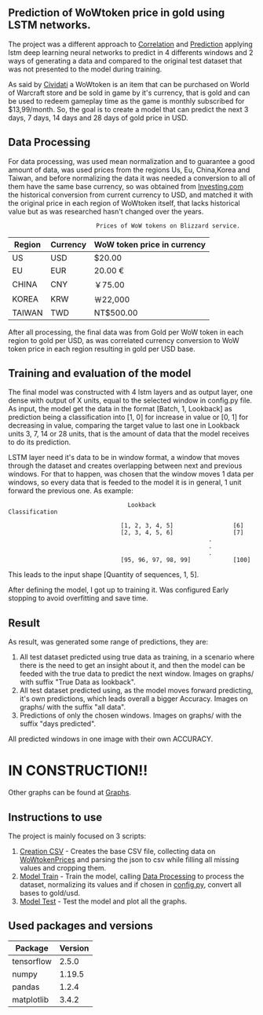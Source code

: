 ## Prediction of WoWtoken price in gold using LSTM networks.

The project was a different approach to [Correlation](https://github.com/Cividati-inatel-ic/correlation) and [Prediction](https://github.com/cividati-inatel-ic/Prediction) applying lstm deep learning neural networks to predict in 4 differents windows and 2 ways of generating a data and compared to the original test dataset that was not presented to the model during training.

As said by [Cividati](https://github.com/cividati) a WoWtoken is an item that can be purchased on World of Warcraft store and be sold in game by it's currency, that is gold and can be used to redeem gameplay time as the game is monthly subscribed for $13,99/month. So, the goal is to create a model that can predict the next 3 days, 7 days, 14 days and 28 days of gold price in USD.

## Data Processing

For data processing, was used mean normalization and to guarantee a good amount of data, was used prices from the
regions Us, Eu, China,Korea and Taiwan, and before normalizing the data it was needed a conversion to all of them have
the same base currency, so was obtained from [Investing.com](https://www.investing.com) the historical conversion from current currency
to USD, and matched it with the original price in each region of WoWtoken itself, that lacks historical value but as
was researched hasn't changed over the years.

                             Prices of WoW tokens on Blizzard service.
                             
| Region	  |  Currency  |	WoW token price in currency   |
| --------- | ---------- | ------------------------------ |
| US	      |  USD       |  	        $20.00              |    
| EU	      |  EUR	     |           20.00 €              |
| CHINA	    |  CNY	     |           ￥75.00              |
| KOREA     |  KRW	     |          ￦22,000              |            
| TAIWAN	  |  TWD	     |         NT$500.00              |  
                         



After all processing, the final data was from Gold per WoW token in each region to gold per USD, as was correlated currency
conversion to WoW token price in each region resulting in gold per USD base.


## Training and evaluation of the model

The final model was constructed with 4 lstm layers and as output layer, one dense with output of X units, equal to the
selected window in config.py file. As input, the model get the data in the format [Batch, 1, Lookback] as prediction
being a classification into [1, 0] for increase in value or [0, 1] for decreasing in value, comparing the target value
to last one in Lookback units 3, 7, 14 or 28 units, that is the amount of data that the model receives to
do its prediction.

LSTM layer need it's data to be in window format, a window that moves through the dataset and creates overlapping between
next and previous windows. For that to happen, was chosen that the window moves 1 data per windows, so every data that is
feeded to the model it is in general, 1 unit forward the previous one. As example:

                                      Lookback                     Classification

                                    [1, 2, 3, 4, 5]                 [6]
                                    [2, 3, 4, 5, 6]                 [7]
                                                             .
                                                             .
                                                             .
                                    [95, 96, 97, 98, 99]            [100]

This leads to the input shape [Quantity of sequences, 1, 5].

After defining the model, I got up to training it. Was configured Early stopping to avoid overfitting and save time.

## Result

As result, was generated some range of predictions, they are:

1) All test dataset predicted using true data as training, in a scenario where there is the need to get an insight about it, and then the model can be feeded with the true data to predict the next window. Images on graphs/ with suffix "True Data as lookback".
2) All test dataset predicted using, as the model moves forward predicting, it's own predictions, which leads overall a bigger Accuracy. Images on graphs/ with the suffix "all data".
3) Predictions of only the chosen windows. Images on graphs/ with the suffix "days predicted".

All predicted windows in one image with their own ACCURACY.
# IN CONSTRUCTION!!

Other graphs can be found at [Graphs](https://github.com/flsantna/WoW-token/tree/master/graphs).

## Instructions to use

The project is mainly focused on 3 scripts:

1) [Creation CSV](https://github.com/flsantna/WoW-token/blob/master/creation_of_csv_wowtoken_price.py) - Creates the base CSV file, collecting data on [WoWtokenPrices](https://wowtokenprices.com) and parsing the json to csv while filling all missing values and cropping them.
2) [Model Train](https://github.com/flsantna/WoW-token/blob/master/model_train.py) - Train the model, calling [Data Processing](https://github.com/flsantna/WoW-token/blob/master/data_proc.py) to process the dataset, normalizing its values and if chosen in [config.py](https://github.com/flsantna/WoW-token/blob/master/config.py), convert all bases to gold/usd.
3) [Model Test](https://github.com/flsantna/WoW-token/blob/master/model_test.py) - Test the model and plot all the graphs.

## Used packages and versions

| Package    | Version |
| ---------- | ------ |
| tensorflow | 2.5.0 |
| numpy | 1.19.5 |
| pandas | 1.2.4 |
| matplotlib | 3.4.2 |

